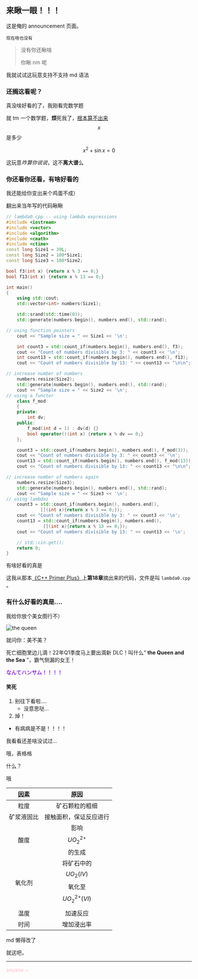 ## 来瞅一眼！！！

这是俺的 announcement 页面。

`现在啥也没有`

> 没有你还瞅啥
>
> 你瞅 nm 呢

我就试试这玩意支持不支持 md 语法

### 还搁这看呢？

真没啥好看的了，我刚看完数学题

就 tm 一个数学题，**烦**死我了，<u>根本算不出来</u> $$ x $$ 是多少

$$ x^2 + \sin x = 0 $$

这玩意*咋算你说说*，这不**离大谱**么

### 你还看你还看，有啥好看的

我还能给你变出来个鸡蛋不成）

翻出来当年写的代码瞅瞅

```c++
// lambda0.cpp -- using lambda expressions
#include <iostream>
#include <vector>
#include <algorithm>
#include <cmath>
#include <ctime>
const long Size1 = 39L;
const long Size2 = 100*Size1;
const long Size3 = 100*Size2;

bool f3(int x) {return x % 3 == 0;}
bool f13(int x) {return x % 13 == 0;}

int main()
{
    using std::cout;
    std::vector<int> numbers(Size1);

    std::srand(std::time(0));
    std::generate(numbers.begin(), numbers.end(), std::rand);

// using function pointers
    cout << "Sample size = " << Size1 << '\n';

    int count3 = std::count_if(numbers.begin(), numbers.end(), f3);
    cout << "Count of numbers divisible by 3: " << count3 << '\n';
    int count13 = std::count_if(numbers.begin(), numbers.end(), f13);
    cout << "Count of numbers divisible by 13: " << count13 << "\n\n";

// increase number of numbers
    numbers.resize(Size2);
    std::generate(numbers.begin(), numbers.end(), std::rand);
    cout << "Sample size = " << Size2 << '\n';
// using a functor
    class f_mod
    {
    private:
        int dv;
    public:
        f_mod(int d = 1) : dv(d) {}
        bool operator()(int x) {return x % dv == 0;}
    };

    count3 = std::count_if(numbers.begin(), numbers.end(), f_mod(3));
    cout << "Count of numbers divisible by 3: " << count3 << '\n';
    count13 = std::count_if(numbers.begin(), numbers.end(), f_mod(13));
    cout << "Count of numbers divisible by 13: " << count13 << "\n\n";

// increase number of numbers again
    numbers.resize(Size3);
    std::generate(numbers.begin(), numbers.end(), std::rand);
    cout << "Sample size = " << Size3 << '\n';
// using lambdas
    count3 = std::count_if(numbers.begin(), numbers.end(),
             [](int x){return x % 3 == 0;});
    cout << "Count of numbers divisible by 3: " << count3 << '\n';
    count13 = std::count_if(numbers.begin(), numbers.end(),
              [](int x){return x % 13 == 0;});
    cout << "Count of numbers divisible by 13: " << count13 << '\n';

    // std::cin.get();
    return 0;
}
```

有啥好看的真是

这我从那本<u>《C++ Primer Plus》</u>上**第18章**摘出来的代码，文件是叫 `lambda0.cpp` 。

### 有什么好看的真是....

我给你放个美女图行不）

![the queen](https://cdn.akamai.steamstatic.com/steam/apps/1580050/ss_a7a0a8ee0861b02cd6d6fa7721a5ee3fe3a386e5.jpg)

就问你：美不美？

死亡细胞里边儿滴！22年Q1季度马上要出滴新 DLC！叫什么“ **the Queen and the Sea** ”，霸气侧漏的女王！

<div style="color:blueviolet">
	<b>なんてハンサム！！！！</b>
</div>

#### 笑死

1. 别往下看啦....
   + 没意思哒...
2. 焯！

+ 有病病是不是！！！！

我看看还差啥没试过...

哦，表格格

什么？

哦

|    因素    |                         原因                         |
| :--------: | :--------------------------------------------------: |
|    粒度    |                    矿石颗粒的粗细                    |
| 矿浆液固比 |                接触面积，保证反应进行                |
|    酸度    |             影响 $$ UO_2^{2+} $$ 的生成              |
|   氧化剂   | 将矿石中的 $$ UO_2(IV) $$ 氧化至 $$ UO_2^{2+}(VI) $$ |
|    温度    |                       加速反应                       |
|    时间    |                      增加浸出率                      |

md 懒得改了

就这吧，

---

<div style="color:pink"> seyane ~ </div>
